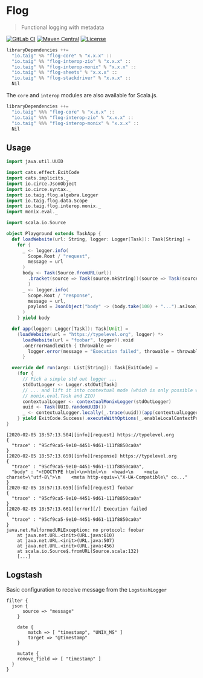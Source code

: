 # Flog

> Functional logging with metadata

[![GitLab CI](https://gitlab.com/taig-github/flog/badges/master/build.svg?style=flat-square)](https://gitlab.com/taig-github/flog/pipelines)
[![Maven Central](https://img.shields.io/maven-central/v/io.taig/flog-core_2.13.svg?style=flat-square)](https://search.maven.org/search?q=g:io.taig%20AND%20a:flog-*)
[![License](https://img.shields.io/github/license/taig/flog?style=flat-square)](LICENSE)

```scala
libraryDependencies ++=
  "io.taig" %% "flog-core" % "x.x.x" ::
  "io.taig" %% "flog-interop-zio" % "x.x.x" ::
  "io.taig" %% "flog-interop-monix" % "x.x.x" ::
  "io.taig" %% "flog-sheets" % "x.x.x" ::
  "io.taig" %% "flog-stackdriver" % "x.x.x" ::
  Nil
```

The `core` and `interop` modules are also available for Scala.js.

```scala
libraryDependencies ++=
  "io.taig" %%% "flog-core" % "x.x.x" ::
  "io.taig" %%% "flog-interop-zio" % "x.x.x" ::
  "io.taig" %%% "flog-interop-monix" % "x.x.x" ::
  Nil
```

## Usage

```scala
import java.util.UUID

import cats.effect.ExitCode
import cats.implicits._
import io.circe.JsonObject
import io.circe.syntax._
import io.taig.flog.algebra.Logger
import io.taig.flog.data.Scope
import io.taig.flog.interop.monix._
import monix.eval._

import scala.io.Source

object Playground extends TaskApp {
  def loadWebsite(url: String, logger: Logger[Task]): Task[String] =
    for {
      _ <- logger.info(
        Scope.Root / "request",
        message = url
      )
      body <- Task(Source.fromURL(url))
        .bracket(source => Task(source.mkString))(source => Task(source.close())
        )
      _ <- logger.info(
        Scope.Root / "response",
        message = url,
        payload = JsonObject("body" -> (body.take(100) + "...").asJson)
      )
    } yield body

  def app(logger: Logger[Task]): Task[Unit] =
    (loadWebsite(url = "https://typelevel.org", logger) *>
      loadWebsite(url = "foobar", logger)).void
      .onErrorHandleWith { throwable =>
        logger.error(message = "Execution failed", throwable = throwable.some)
      }

  override def run(args: List[String]): Task[ExitCode] =
    (for {
      // Pick a simple std out logger ...
      stdOutLogger <- Logger.stdOut[Task]
      // ... and lift it into contextual mode (which is only possible with
      // monix.eval.Task and ZIO)
      contextualLogger <- contextualMonixLogger(stdOutLogger)
      uuid <- Task(UUID.randomUUID())
      _ <- contextualLogger.locally(_.trace(uuid))(app(contextualLogger))
    } yield ExitCode.Success).executeWithOptions(_.enableLocalContextPropagation)
}
```

``` 
[2020-02-05 18:57:13.504][info][request] https://typelevel.org
{
  "trace" : "95cf9ca5-9e10-4451-9d61-111f8850ca0a"
}
[2020-02-05 18:57:13.659][info][response] https://typelevel.org
{
  "trace" : "95cf9ca5-9e10-4451-9d61-111f8850ca0a",
  "body" : "<!DOCTYPE html>\n<html>\n  <head>\n    <meta charset=\"utf-8\">\n    <meta http-equiv=\"X-UA-Compatible\" co..."
}
[2020-02-05 18:57:13.659][info][request] foobar
{
  "trace" : "95cf9ca5-9e10-4451-9d61-111f8850ca0a"
}
[2020-02-05 18:57:13.661][error][/] Execution failed
{
  "trace" : "95cf9ca5-9e10-4451-9d61-111f8850ca0a"
}
java.net.MalformedURLException: no protocol: foobar
	at java.net.URL.<init>(URL.java:610)
	at java.net.URL.<init>(URL.java:507)
	at java.net.URL.<init>(URL.java:456)
	at scala.io.Source$.fromURL(Source.scala:132)
	[...]
```

## Logstash

Basic configuration to receive message from the `LogstashLogger`

```
filter {
  json {
	  source => "message"
	}

	date {
		match => [ "timestamp", "UNIX_MS" ]
		target => "@timestamp"
	}

	mutate {
    remove_field => [ "timestamp" ]
  }
}
```